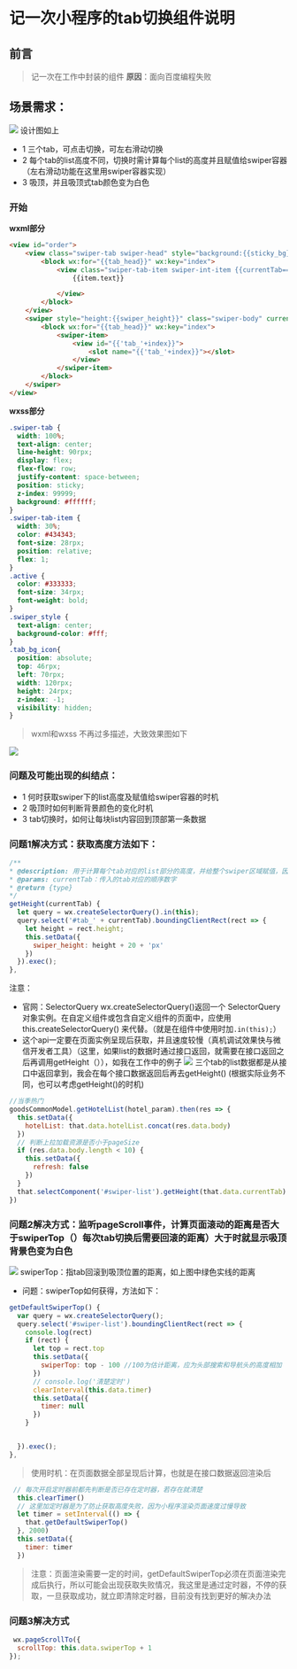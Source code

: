 <!--
 * @Descripttion: 
 * @Author: shenqiang
 * @Date: 2020-09-03 19:29:33
 * @LastEditors: shenqiang
 * @LastEditTime: 2020-09-04 10:43:28
-->
# 记一次小程序的tab切换组件说明
## 前言
> 记一次在工作中封装的组件
> **原因**：面向百度编程失败

## 场景需求：

![](https://imgkr2.cn-bj.ufileos.com/b9f6142b-2703-4076-ac1e-1adf02a48f2b.png?UCloudPublicKey=TOKEN_8d8b72be-579a-4e83-bfd0-5f6ce1546f13&Signature=hgrdDnRKPpHlX0GXyyTtwVMx5LA%253D&Expires=1599219202)
设计图如上
* 1 三个tab，可点击切换，可左右滑动切换
* 2 每个tab的list高度不同，切换时需计算每个list的高度并且赋值给swiper容器（左右滑动功能在这里用swiper容器实现）
* 3 吸顶，并且吸顶式tab颜色变为白色

### 开始
**wxml部分**
``` html
<view id="order">
	<view class="swiper-tab swiper-head" style="background:{{sticky_bg}};top:{{sticky_top}};position:{{position_status}};">
		<block wx:for="{{tab_head}}" wx:key="index">
			<view class="swiper-tab-item swiper-int-item {{currentTab==index?'active':''}} " data-current="{{index}}" bindtap="clickTab">
				{{item.text}}

			</view>
		</block>
	</view>
	<swiper style="height:{{swiper_height}}" class="swiper-body" current="{{currentTab}}" data-tab="{{currentTab}}" duration="300" bindchange="swiperTab">
		<block wx:for="{{tab_head}}" wx:key="index">
			<swiper-item>
				<view id="{{'tab_'+index}}">
					<slot name="{{'tab_'+index}}"></slot>
				</view>
			</swiper-item>
		</block>
	</swiper>
</view>
```
**wxss部分**
``` CSS
.swiper-tab {
  width: 100%;
  text-align: center;
  line-height: 90rpx;
  display: flex;
  flex-flow: row;
  justify-content: space-between;
  position: sticky;
  z-index: 99999;
  background: #ffffff;
}
.swiper-tab-item {
  width: 30%;
  color: #434343;
  font-size: 28rpx;
  position: relative;
  flex: 1;
}
.active {
  color: #333333;
  font-size: 34rpx;
  font-weight: bold;
}
.swiper_style {
  text-align: center;
  background-color: #fff;
}
.tab_bg_icon{
  position: absolute;
  top: 46rpx;
  left: 70rpx;
  width: 120rpx;
  height: 24rpx;
  z-index: -1;
  visibility: hidden;
}
```
> wxml和wxss 不再过多描述，大致效果图如下

![](https://imgkr2.cn-bj.ufileos.com/517b819b-d1bd-48b7-ae07-c02d0401fdca.png?UCloudPublicKey=TOKEN_8d8b72be-579a-4e83-bfd0-5f6ce1546f13&Signature=pWEnZA%252BN2NMW3BQ4RsbPsQmOZCk%253D&Expires=1599223117)

### 问题及可能出现的纠结点：
* 1 何时获取swiper下的list高度及赋值给swiper容器的时机
* 2 吸顶时如何判断背景颜色的变化时机
* 3 tab切换时，如何让每块list内容回到顶部第一条数据

### 问题1解决方式：获取高度方法如下：
``` javascript
/**
* @description: 用于计算每个tab对应的list部分的高度，并给整个swiper区域赋值，因为每个swiper容器的高度都是相等的，如果不进行高度的计算，将会无法看到短区域的数据
* @params: currentTab：传入的tab对应的顺序数字
* @return {type} 
*/
getHeight(currentTab) {
  let query = wx.createSelectorQuery().in(this);
  query.select('#tab_' + currentTab).boundingClientRect(rect => {
    let height = rect.height;
    this.setData({
      swiper_height: height + 20 + 'px'
    })
  }).exec();
},
```
注意：
* 官网：SelectorQuery wx.createSelectorQuery()返回一个 SelectorQuery 对象实例。在自定义组件或包含自定义组件的页面中，应使用 this.createSelectorQuery() 来代替。（就是在组件中使用时加```.in(this);```）
* 这个api一定要在页面实例呈现后获取，并且速度较慢（真机调试效果快与微信开发者工具）（这里，如果list的数据时通过接口返回，就需要在接口返回之后再调用getHeight（）），如我在工作中的例子
![](https://imgkr2.cn-bj.ufileos.com/40868cd5-9887-4ccb-b721-331138eb1c77.png?UCloudPublicKey=TOKEN_8d8b72be-579a-4e83-bfd0-5f6ce1546f13&Signature=1tl3ayN8UtPyNJUipaqTIgt5l08%253D&Expires=1599271748)
三个tab的list数据都是从接口中返回拿到，我会在每个接口数据返回后再去getHeight()
(根据实际业务不同，也可以考虑getHeight()的时机)
``` javascript
//当季热门
goodsCommonModel.getHotelList(hotel_param).then(res => {
  this.setData({
    hotelList: that.data.hotelList.concat(res.data.body)
  })
  // 判断上拉加载资源是否小于pageSize
  if (res.data.body.length < 10) {
    this.setData({
      refresh: false
    })
  }
  that.selectComponent('#swiper-list').getHeight(that.data.currentTab)
})
```
### 问题2解决方式：监听pageScroll事件，计算页面滚动的距离是否大于swiperTop（）每次tab切换后需要回滚的距离）大于时就显示吸顶背景色变为白色
![](https://imgkr2.cn-bj.ufileos.com/6ef3e428-2d6c-4678-97b5-d3fef7cb7828.png?UCloudPublicKey=TOKEN_8d8b72be-579a-4e83-bfd0-5f6ce1546f13&Signature=aCdlYP7d657pl3uDyFVjXp%252FWL9o%253D&Expires=1599272795)
swiperTop：指tab回滚到吸顶位置的距离，如上图中绿色实线的距离
* 问题：swiperTop如何获得，方法如下：
``` javascript
getDefaultSwiperTop() {
  var query = wx.createSelectorQuery();
  query.select('#swiper-list').boundingClientRect(rect => {
    console.log(rect)
    if (rect) {
      let top = rect.top
      this.setData({
        swiperTop: top - 100 //100为估计距离，应为头部搜索和导航头的高度相加
      })
      // console.log('清楚定时')
      clearInterval(this.data.timer)
      this.setData({
        timer: null
      })
    }


  }).exec();
},
```
> 使用时机：在页面数据全部呈现后计算，也就是在接口数据返回渲染后
``` javascript
 // 每次开启定时器前都先判断是否已存在定时器，若存在就清楚
  this.clearTimer()
  // 这里加定时器是为了防止获取高度失败，因为小程序渲染页面速度过慢导致
  let timer = setInterval(() => {
    that.getDefaultSwiperTop()
  }, 2000)
  this.setData({
    timer: timer
  })
```
> 注意：页面渲染需要一定的时间，getDefaultSwiperTop必须在页面渲染完成后执行，所以可能会出现获取失败情况，我这里是通过定时器，不停的获取，一旦获取成功，就立即清除定时器，目前没有找到更好的解决办法
### 问题3解决方式
``` javascript
 wx.pageScrollTo({
  scrollTop: this.data.swiperTop + 1
});
```


